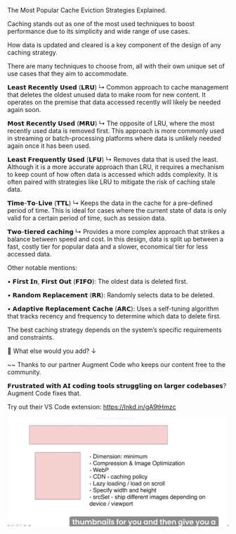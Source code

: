 The Most Popular Cache Eviction Strategies Explained.

Caching stands out as one of the most used techniques to boost performance due to its simplicity and wide range of use cases.

How data is updated and cleared is a key component of the design of any caching strategy.

There are many techniques to choose from, all with their own unique set of use cases that they aim to accommodate.

𝗟𝗲𝗮𝘀𝘁 𝗥𝗲𝗰𝗲𝗻𝘁𝗹𝘆 𝗨𝘀𝗲𝗱 (𝗟𝗥𝗨)
↳ Common approach to cache management that deletes the oldest unused data to make room for new content. It operates on the premise that data accessed recently will likely be needed again soon.

𝗠𝗼𝘀𝘁 𝗥𝗲𝗰𝗲𝗻𝘁𝗹𝘆 𝗨𝘀𝗲𝗱 (𝗠𝗥𝗨)
↳ The opposite of LRU, where the most recently used data is removed first. This approach is more commonly used in streaming or batch-processing platforms where data is unlikely needed again once it has been used.

𝗟𝗲𝗮𝘀𝘁 𝗙𝗿𝗲𝗾𝘂𝗲𝗻𝘁𝗹𝘆 𝗨𝘀𝗲𝗱 (𝗟𝗙𝗨)
↳ Removes data that is used the least. Although it is a more accurate approach than LRU, it requires a mechanism to keep count of how often data is accessed which adds complexity. It is often paired with strategies like LRU to mitigate the risk of caching stale data.

𝗧𝗶𝗺𝗲-𝗧𝗼-𝗟𝗶𝘃𝗲 (𝗧𝗧𝗟)
↳ Keeps the data in the cache for a pre-defined period of time. This is ideal for cases where the current state of data is only valid for a certain period of time, such as session data.

𝗧𝘄𝗼-𝘁𝗶𝗲𝗿𝗲𝗱 𝗰𝗮𝗰𝗵𝗶𝗻𝗴
↳ Provides a more complex approach that strikes a balance between speed and cost. In this design, data is split up between a fast, costly tier for popular data and a slower, economical tier for less accessed data.

Other notable mentions:

• 𝗙𝗶𝗿𝘀𝘁 𝗜𝗻, 𝗙𝗶𝗿𝘀𝘁 𝗢𝘂𝘁 (𝗙𝗜𝗙𝗢): The oldest data is deleted first.

• 𝗥𝗮𝗻𝗱𝗼𝗺 𝗥𝗲𝗽𝗹𝗮𝗰𝗲𝗺𝗲𝗻𝘁 (𝗥𝗥): Randomly selects data to be deleted.

• 𝗔𝗱𝗮𝗽𝘁𝗶𝘃𝗲 𝗥𝗲𝗽𝗹𝗮𝗰𝗲𝗺𝗲𝗻𝘁 𝗖𝗮𝗰𝗵𝗲 (𝗔𝗥𝗖): Uses a self-tuning algorithm that tracks recency and frequency to determine which data to delete first.

The best caching strategy depends on the system’s specific requirements and constraints.

💬 What else would you add? ↓

~~
Thanks to our partner Augment Code who keeps our content free to the community.

𝗙𝗿𝘂𝘀𝘁𝗿𝗮𝘁𝗲𝗱 𝘄𝗶𝘁𝗵 𝗔𝗜 𝗰𝗼𝗱𝗶𝗻𝗴 𝘁𝗼𝗼𝗹𝘀 𝘀𝘁𝗿𝘂𝗴𝗴𝗹𝗶𝗻𝗴 𝗼𝗻 𝗹𝗮𝗿𝗴𝗲𝗿 𝗰𝗼𝗱𝗲𝗯𝗮𝘀𝗲𝘀? Augment Code fixes that. 

Try out their VS Code extension: https://lnkd.in/gA9tHmzc

![alt text](image.png)